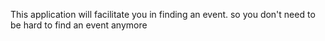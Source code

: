 This application will facilitate you in finding an event. so you don't need to be hard to find an event anymore
